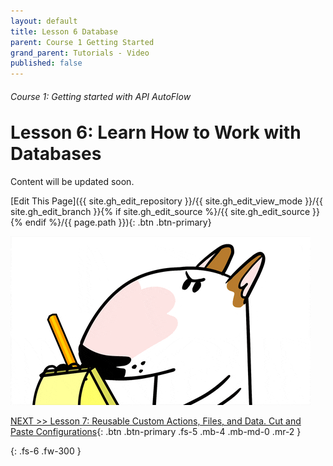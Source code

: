```yaml
---
layout: default
title: Lesson 6 Database
parent: Course 1 Getting Started
grand_parent: Tutorials - Video
published: false
---
```

<h6>Course 1: Getting started with API AutoFlow</h6>
<h1 style="margin-top:0">Lesson 6: Learn How to Work with Databases</h1>


Content will be updated soon.

[Edit This Page]({{ site.gh_edit_repository }}/{{ site.gh_edit_view_mode }}/{{ site.gh_edit_branch }}{% if site.gh_edit_source %}/{{ site.gh_edit_source }}{% endif %}/{{ page.path }}){: .btn .btn-primary}


![Be the First](/assets/images/blank-page.gif)


[NEXT >> Lesson 7: Reusable Custom Actions, Files, and Data.  Cut and Paste Configurations](/docs/tutorial-video/course-1-basics/lesson-7-resuable-action-file-data/){: .btn .btn-primary .fs-5 .mb-4 .mb-md-0 .mr-2 }

{: .fs-6 .fw-300 }